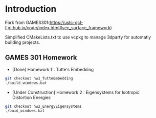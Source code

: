 # Introduction
Fork from GAMES301(https://ustc-gcl-f.github.io/code/index.html#sec_surface_framework)

Simplified CMakeLists.txt to use vcpkg to manage 3dparty for automatly building projects.

## GAMES 301 Homework

+ [Done] Homework 1 : Tutte's Embedding
```bash
git checkout hw1_TutteEmbedding
./build_windows.bat
```

+ [Under Construction] Homework 2 : Eigensystems for Isotropic Distortion Energies
```bash
git checkout hw2_EnergyEigensystems
./buid_windows.bat
```